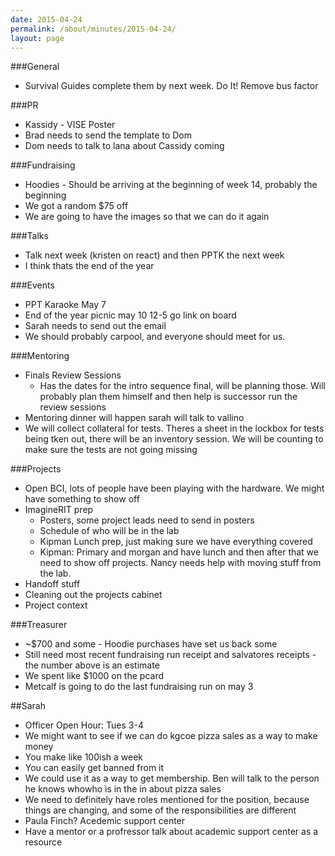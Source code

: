 ```yaml
---
date: 2015-04-24
permalink: /about/minutes/2015-04-24/
layout: page
---
```


###General
* Survival Guides complete them by next week. Do It! Remove bus factor

###PR
* Kassidy - VISE Poster
* Brad needs to send the template to Dom
* Dom needs to talk to lana about Cassidy coming

###Fundraising
* Hoodies - Should be arriving at the beginning of week 14, probably the beginning
* We got a random $75 off
* We are going to have the images so that we can do it again

###Talks
* Talk next week (kristen on react) and then PPTK the next week
* I think thats the end of the year

###Events
* PPT Karaoke May 7
* End of the year picnic may 10 12-5 go link on board
* Sarah needs to send out the email
* We should probably carpool, and everyone should meet for us. 

###Mentoring
* Finals Review Sessions
  * Has the dates for the intro sequence final, will be planning those. Will probably plan them himself and then help is successor run the review sessions
* Mentoring dinner will happen sarah will talk to vallino
* We will collect collateral for tests. Theres a sheet in the lockbox for tests being tken out, there will be an inventory session. We will be counting to make sure the tests are not going missing

###Projects
* Open BCI, lots of people have been playing with the hardware. We might have something to show off
* ImagineRIT prep
  * Posters, some project leads need to send in posters
  * Schedule of who will be in the lab
  * Kipman Lunch prep, just making sure we have everything covered
  * Kipman: Primary and morgan and have lunch and then after that we need to show off projects. Nancy needs help with moving stuff from the lab.
* Handoff stuff
* Cleaning out the projects cabinet
* Project context	

###Treasurer 
* ~$700 and some - Hoodie purchases have set us back some
* Still need most recent fundraising run receipt and salvatores receipts - the number above is an estimate
* We spent like $1000 on the pcard
* Metcalf is going to do the last fundraising run on may 3

##Sarah
* Officer Open Hour:    Tues 3-4
* We might want to see if we can do kgcoe pizza sales as a way to make money
* You make like 100ish a week
* You can easily get banned from it
* We could use it as a way to get membership. Ben will talk to the person he knows whowho is in the in about pizza sales
* We need to definitely have roles mentioned for the position, because things are changing, and some of the responsibilities are different
* Paula Finch? Acedemic support center
* Have a mentor or a profressor talk about academic support center as a resource	



